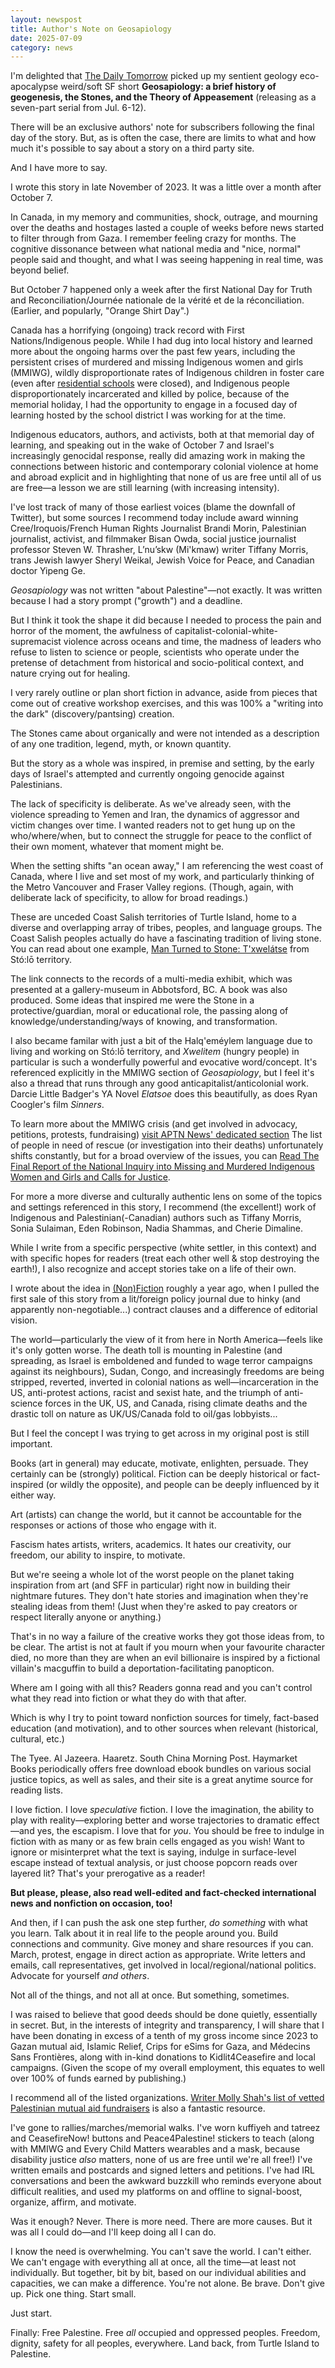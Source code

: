 ```yaml
---
layout: newspost
title: Author's Note on Geosapiology
date: 2025-07-09
category: news
---
```


I'm delighted that [The Daily Tomorrow](https://dailytomorrow.substack.com/p/geosapiology-part-one) picked up my sentient geology eco-apocalypse weird/soft SF short **Geosapiology: a brief history of geogenesis, the Stones, and the Theory of Appeasement** (releasing as a seven-part serial from Jul. 6-12).

There will be an exclusive authors' note for subscribers following the final day of the story. But, as is often the case, there are limits to what and how much it's possible to say about a story on a third party site.

And I have more to say.

I wrote this story in late November of 2023. It was a little over a month after October 7.

In Canada, in my memory and communities, shock, outrage, and mourning over the deaths and hostages lasted a couple of weeks before news started to filter through from Gaza. I remember feeling crazy for months. The cognitive dissonance between what national media and "nice, normal" people said and thought, and what I was seeing happening in real time, was beyond belief.

But October 7 happened only a week after the first National Day for Truth and Reconciliation/Journée nationale de la vérité et de la réconciliation. (Earlier, and popularly, "Orange Shirt Day".)

Canada has a horrifying (ongoing) track record with First Nations/Indigenous people. While I had dug into local history and learned more about the ongoing harms over the past few years, including the persistent crises of murdered and missing Indigenous women and girls (MMIWG), wildly disproportionate rates of Indigenous children in foster care (even after [residential schools](https://nctr.ca/education/teaching-resources/residential-school-history/) were closed), and Indigenous people disproportionately incarcerated and killed by police, because of the memorial holiday, I had the opportunity to engage in a focused day of learning hosted by the school district I was working for at the time.

Indigenous educators, authors, and activists, both at that memorial day of learning, and speaking out in the wake of October 7 and Israel's increasingly genocidal response, really did amazing work in making the connections between historic and contemporary colonial violence at home and abroad explicit and in highlighting that none of us are free until all of us are free—a lesson we are still learning (with increasing intensity).

I've lost track of many of those earliest voices (blame the downfall of Twitter), but some sources I recommend today include award winning Cree/Iroquois/French Human Rights Journalist Brandi Morin, Palestinian journalist, activist, and filmmaker Bisan Owda, social justice journalist professor Steven W. Thrasher, L’nu’skw (Mi'kmaw) writer Tiffany Morris, trans Jewish lawyer Sheryl Weikal, Jewish Voice for Peace, and Canadian doctor Yipeng Ge.

*Geosapiology* was not written "about Palestine"—not exactly. It was written because I had a story prompt ("growth") and a deadline.

But I think it took the shape it did because I needed to process the pain and horror of the moment, the awfulness of capitalist-colonial-white-supremacist violence across oceans and time, the madness of leaders who refuse to listen to science or people, scientists who operate under the pretense of detachment from historical and socio-political context, and nature crying out for healing.

I very rarely outline or plan short fiction in advance, aside from pieces that come out of creative workshop exercises, and this was 100% a "writing into the dark" (discovery/pantsing) creation.

The Stones came about organically and were not intended as a description of any one tradition, legend, myth, or known quantity.

But the story as a whole was inspired, in premise and setting, by the early days of Israel's attempted and currently ongoing genocide against Palestinians.

The lack of specificity is deliberate. As we've already seen, with the violence spreading to Yemen and Iran, the dynamics of aggressor and victim changes over time. I wanted readers not to get hung up on the who/where/when, but to connect the struggle for peace to the conflict of their own moment, whatever that moment might be.

When the setting shifts "an ocean away," I am referencing the west coast of Canada, where I live and set most of my work, and particularly thinking of the Metro Vancouver and Fraser Valley regions. (Though, again, with deliberate lack of specificity, to allow for broad readings.)

These are unceded Coast Salish territories of Turtle Island, home to a diverse and overlapping array of tribes, peoples, and language groups. The Coast Salish peoples actually do have a fascinating tradition of living stone. You can read about one example, [Man Turned to Stone: T'xwelátse](https://www.srrmcentre.com/StoneTxwelatse/07Introduction.html) from Stó:lō territory.

The link connects to the records of a multi-media exhibit, which was presented at a gallery-museum in Abbotsford, BC. A book was also produced. Some ideas that inspired me were the Stone in a protective/guardian, moral or educational role, the passing along of knowledge/understanding/ways of knowing, and transformation.

I also became familar with just a bit of the Halq'eméylem language due to living and working on Stó:lō territory, and *Xwelitem* (hungry people) in particular is such a wonderfully powerful and evocative word/concept. It's referenced explicitly in the MMIWG section of *Geosapiology*, but I feel it's also a thread that runs through any good anticapitalist/anticolonial work. Darcie Little Badger's YA Novel *Elatsoe* does this beautifully, as does Ryan Coogler's film *Sinners*.

To learn more about the MMIWG crisis (and get involved in advocacy, petitions, protests, fundraising) [visit APTN News' dedicated section](https://www.aptnnews.ca/topic/mmiwg/) The list of people in need of rescue (or investigation into their deaths) unfortunately shifts constantly, but for a broad overview of the issues, you can [Read The Final Report of the National Inquiry into Missing and Murdered Indigenous Women and Girls and Calls for Justice]([https://www.aptnnews.ca/topic/mmiwg/](https://www.mmiwg-ffada.ca/)).

For more a more diverse and culturally authentic lens on some of the topics and settings referenced in this story, I recommend (the excellent!) work of Indigenous and Palestinian(-Canadian) authors such as Tiffany Morris, Sonia Sulaiman, Eden Robinson, Nadia Shammas, and Cherie Dimaline.

While I write from a specific perspective (white settler, in this context) and with specific hopes for readers (treat each other well & stop destroying the earth!), I also recognize and accept stories take on a life of their own.

I wrote about the idea in [(Non)Fiction](https://kaie.space/news/2024/05/30/Nonfiction.html) roughly a year ago, when I pulled the first sale of this story from a lit/foreign policy journal due to hinky (and apparently non-negotiable...) contract clauses and a difference of editorial vision.

The world—particularly the view of it from here in North America—feels like it's only gotten worse. The death toll is mounting in Palestine (and spreading, as Israel is emboldened and funded to wage terror campaigns against its neighbours), Sudan, Congo, and increasingly freedoms are being stripped, reverted, inverted in colonial nations as well—incarceration in the US, anti-protest actions, racist and sexist hate, and the triumph of anti-science forces in the UK, US, and Canada, rising climate deaths and the drastic toll on nature as UK/US/Canada fold to oil/gas lobbyists...

But I feel the concept I was trying to get across in my original post is still important. 

Books (art in general) may educate, motivate, enlighten, persuade. They certainly can be (strongly) political. Fiction can be deeply historical or fact-inspired (or wildly the opposite), and people can be deeply influenced by it either way.

Art (artists) can change the world, but it cannot be accountable for the responses or actions of those who engage with it.

Fascism hates artists, writers, academics. It hates our creativity, our freedom, our ability to inspire, to motivate.

But we're seeing a whole lot of the worst people on the planet taking inspiration from art (and SFF in particular) right now in building their nightmare futures. They don't hate stories and imagination when they're stealing ideas from them! (Just when they're asked to pay creators or respect literally anyone or anything.)

That's in no way a failure of the creative works they got those ideas from, to be clear. The artist is not at fault if you mourn when your favourite character died, no more than they are when an evil billionaire is inspired by a fictional villain's macguffin to build a deportation-facilitating panopticon.

Where am I going with all this? Readers gonna read and you can't control what they read into fiction or what they do with that after.

Which is why I try to point toward nonfiction sources for timely, fact-based education (and motivation), and to other sources when relevant (historical, cultural, etc.)

The Tyee. Al Jazeera. Haaretz. South China Morning Post. Haymarket Books periodically offers free download ebook bundles on various social justice topics, as well as sales, and their site is a great anytime source for reading lists.

I love fiction. I love *speculative* fiction. I love the imagination, the ability to play with reality—exploring better and worse trajectories to dramatic effect—and yes, the escapism. I love that for *you*. You should be free to indulge in fiction with as many or as few brain cells engaged as you wish! Want to ignore or misinterpret what the text is saying, indulge in surface-level escape instead of textual analysis, or just choose popcorn reads over layered lit? That's your prerogative as a reader!

**But please, please, also read well-edited and fact-checked international news and nonfiction on occasion, too!**

And then, if I can push the ask one step further, *do something* with what you learn. Talk about it in real life to the people around you. Build connections and community. Give money and share resources if you can. March, protest, engage in direct action as appropriate. Write letters and emails, call representatives, get involved in local/regional/national politics. Advocate for yourself *and others*.

Not all of the things, and not all at once. But something, sometimes.

I was raised to believe that good deeds should be done quietly, essentially in secret. But, in the interests of integrity and transparency, I will share that I have been donating in excess of a tenth of my gross income since 2023 to Gazan mutual aid, Islamic Relief, Crips for eSims for Gaza, and Médecins Sans Frontières, along with in-kind donations to Kidlit4Ceasefire and local campaigns. (Given the scope of my overall employment, this equates to well over 100% of funds earned by publishing.)

I recommend all of the listed organizations. [Writer Molly Shah's list of vetted Palestinian mutual aid fundraisers](https://bsky.app/profile/mommunism.bsky.social/post/3l5xend3agh27) is also a fantastic resource.

I've gone to rallies/marches/memorial walks. I've worn kuffiyeh and tatreez and CeasefireNow! buttons and Peace4Palestine! stickers to teach (along with MMIWG and Every Child Matters wearables and a mask, because disability justice *also* matters, none of us are free until we're all free!) I've written emails and postcards and signed letters and petitions. I've had IRL conversations and been the awkward buzzkill who reminds everyone about difficult realities, and used my platforms on and offline to signal-boost, organize, affirm, and motivate.

Was it enough? Never. There is more need. There are more causes. But it was all I could do—and I'll keep doing all I can do.

I know the need is overwhelming. You can't save the world. I can't either. We can't engage with everything all at once, all the time—at least not individually. But together, bit by bit, based on our individual abilities and capacities, we can make a difference. You're not alone. Be brave. Don't give up. Pick one thing. Start small.

Just start.

Finally: Free Palestine. Free *all* occupied and oppressed peoples. Freedom, dignity, safety for all peoples, everywhere. Land back, from Turtle Island to Palestine.
